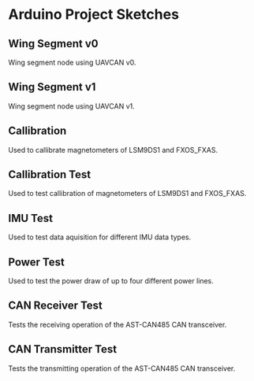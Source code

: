 # Arduino Project Sketches

## Wing Segment v0

Wing segment node using UAVCAN v0.

## Wing Segment v1

Wing segment node using UAVCAN v1.

## Callibration

Used to callibrate magnetometers of LSM9DS1 and FXOS_FXAS.

## Callibration Test

Used to test callibration of magnetometers of LSM9DS1 and FXOS_FXAS.

## IMU Test

Used to test data aquisition for different IMU data types.

## Power Test

Used to test the power draw of up to four different power lines.

## CAN Receiver Test

Tests the receiving operation of the AST-CAN485 CAN transceiver.

## CAN Transmitter Test

Tests the transmitting operation of the AST-CAN485 CAN transceiver.
